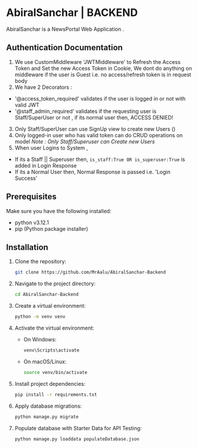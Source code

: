 # AbiralSanchar | BACKEND

AbiralSanchar is a NewsPortal Web Application .

## Authentication Documentation 
1. We use CustomMiddleware 'JWTMiddleware' to Refresh the Access Token and Set the new Access Token in Cookie, We dont do anything on middleware if the user is Guest i.e. no access/refresh token is in request body
2. We have 2 Decorators :
- '@access_token_required' validates if the user is logged in or not with valid JWT
- '@staff_admin_required' validates if the requesting user is Staff/SuperUser or not , if its normal user then, ACCESS DENIED!
3. Only Staff/SuperUser can use SignUp view to create new Users ()
4. Only logged-in user who has valid token can do CRUD operations on model 
*Note : Only Staff/Superuser can Create new Users*
5. When user Logins to System , 
- If its a Staff || Superuser then, `is_staff:True OR is_superuser:True` is added in Login Response
- If its a Normal User then, Normal Response is passed i.e. 'Login Success' 

## Prerequisites

Make sure you have the following installed:

- python v3.12.1
- pip (Python package installer)

## Installation

1. Clone the repository:

    ```bash
    git clone https://github.com/MrAalu/AbiralSanchar-Backend
    ```

2. Navigate to the project directory:

    ```bash
    cd AbiralSanchar-Backend
    ```

3. Create a virtual environment:

    ```bash
    python -m venv venv
    ```

4. Activate the virtual environment:

    - On Windows:

        ```bash
        venv\Scripts\activate
        ```

    - On macOS/Linux:

        ```bash
        source venv/bin/activate
        ```

5. Install project dependencies:

    ```bash
    pip install -r requirements.txt
    ```

6. Apply database migrations:

    ```bash
    python manage.py migrate
    ```

7. Populate database with Starter Data for API Testing:

    ```bash
    python manage.py loaddata populateDatabase.json
    ```


